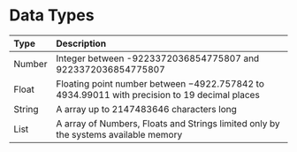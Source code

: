 # Data Types

| Type     | Description                                                                                 |
|:---------|:--------------------------------------------------------------------------------------------|
| Number   | Integer between -9223372036854775807 and 9223372036854775807                                |
| Float    | Floating point number between −4922.757842 to 4934.99011 with precision to 19 decimal places|
| String   | A array up to 2147483646 characters long                                                    |
| List     | A array of Numbers, Floats and Strings limited only by the systems available memory         |